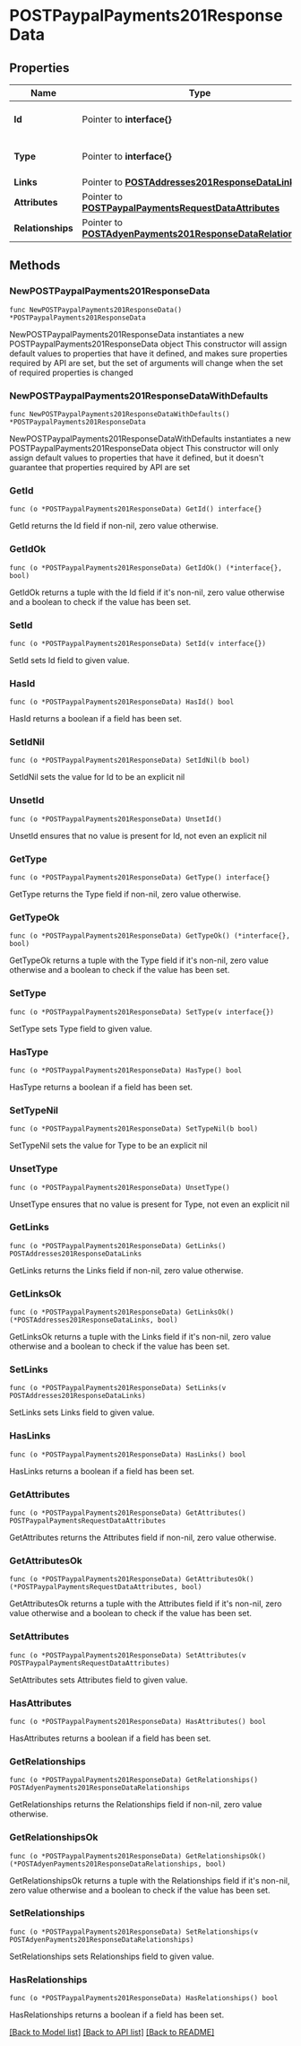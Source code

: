 # POSTPaypalPayments201ResponseData

## Properties

Name | Type | Description | Notes
------------ | ------------- | ------------- | -------------
**Id** | Pointer to **interface{}** | The resource&#39;s id | [optional] 
**Type** | Pointer to **interface{}** | The resource&#39;s type | [optional] 
**Links** | Pointer to [**POSTAddresses201ResponseDataLinks**](POSTAddresses201ResponseDataLinks.md) |  | [optional] 
**Attributes** | Pointer to [**POSTPaypalPaymentsRequestDataAttributes**](POSTPaypalPaymentsRequestDataAttributes.md) |  | [optional] 
**Relationships** | Pointer to [**POSTAdyenPayments201ResponseDataRelationships**](POSTAdyenPayments201ResponseDataRelationships.md) |  | [optional] 

## Methods

### NewPOSTPaypalPayments201ResponseData

`func NewPOSTPaypalPayments201ResponseData() *POSTPaypalPayments201ResponseData`

NewPOSTPaypalPayments201ResponseData instantiates a new POSTPaypalPayments201ResponseData object
This constructor will assign default values to properties that have it defined,
and makes sure properties required by API are set, but the set of arguments
will change when the set of required properties is changed

### NewPOSTPaypalPayments201ResponseDataWithDefaults

`func NewPOSTPaypalPayments201ResponseDataWithDefaults() *POSTPaypalPayments201ResponseData`

NewPOSTPaypalPayments201ResponseDataWithDefaults instantiates a new POSTPaypalPayments201ResponseData object
This constructor will only assign default values to properties that have it defined,
but it doesn't guarantee that properties required by API are set

### GetId

`func (o *POSTPaypalPayments201ResponseData) GetId() interface{}`

GetId returns the Id field if non-nil, zero value otherwise.

### GetIdOk

`func (o *POSTPaypalPayments201ResponseData) GetIdOk() (*interface{}, bool)`

GetIdOk returns a tuple with the Id field if it's non-nil, zero value otherwise
and a boolean to check if the value has been set.

### SetId

`func (o *POSTPaypalPayments201ResponseData) SetId(v interface{})`

SetId sets Id field to given value.

### HasId

`func (o *POSTPaypalPayments201ResponseData) HasId() bool`

HasId returns a boolean if a field has been set.

### SetIdNil

`func (o *POSTPaypalPayments201ResponseData) SetIdNil(b bool)`

 SetIdNil sets the value for Id to be an explicit nil

### UnsetId
`func (o *POSTPaypalPayments201ResponseData) UnsetId()`

UnsetId ensures that no value is present for Id, not even an explicit nil
### GetType

`func (o *POSTPaypalPayments201ResponseData) GetType() interface{}`

GetType returns the Type field if non-nil, zero value otherwise.

### GetTypeOk

`func (o *POSTPaypalPayments201ResponseData) GetTypeOk() (*interface{}, bool)`

GetTypeOk returns a tuple with the Type field if it's non-nil, zero value otherwise
and a boolean to check if the value has been set.

### SetType

`func (o *POSTPaypalPayments201ResponseData) SetType(v interface{})`

SetType sets Type field to given value.

### HasType

`func (o *POSTPaypalPayments201ResponseData) HasType() bool`

HasType returns a boolean if a field has been set.

### SetTypeNil

`func (o *POSTPaypalPayments201ResponseData) SetTypeNil(b bool)`

 SetTypeNil sets the value for Type to be an explicit nil

### UnsetType
`func (o *POSTPaypalPayments201ResponseData) UnsetType()`

UnsetType ensures that no value is present for Type, not even an explicit nil
### GetLinks

`func (o *POSTPaypalPayments201ResponseData) GetLinks() POSTAddresses201ResponseDataLinks`

GetLinks returns the Links field if non-nil, zero value otherwise.

### GetLinksOk

`func (o *POSTPaypalPayments201ResponseData) GetLinksOk() (*POSTAddresses201ResponseDataLinks, bool)`

GetLinksOk returns a tuple with the Links field if it's non-nil, zero value otherwise
and a boolean to check if the value has been set.

### SetLinks

`func (o *POSTPaypalPayments201ResponseData) SetLinks(v POSTAddresses201ResponseDataLinks)`

SetLinks sets Links field to given value.

### HasLinks

`func (o *POSTPaypalPayments201ResponseData) HasLinks() bool`

HasLinks returns a boolean if a field has been set.

### GetAttributes

`func (o *POSTPaypalPayments201ResponseData) GetAttributes() POSTPaypalPaymentsRequestDataAttributes`

GetAttributes returns the Attributes field if non-nil, zero value otherwise.

### GetAttributesOk

`func (o *POSTPaypalPayments201ResponseData) GetAttributesOk() (*POSTPaypalPaymentsRequestDataAttributes, bool)`

GetAttributesOk returns a tuple with the Attributes field if it's non-nil, zero value otherwise
and a boolean to check if the value has been set.

### SetAttributes

`func (o *POSTPaypalPayments201ResponseData) SetAttributes(v POSTPaypalPaymentsRequestDataAttributes)`

SetAttributes sets Attributes field to given value.

### HasAttributes

`func (o *POSTPaypalPayments201ResponseData) HasAttributes() bool`

HasAttributes returns a boolean if a field has been set.

### GetRelationships

`func (o *POSTPaypalPayments201ResponseData) GetRelationships() POSTAdyenPayments201ResponseDataRelationships`

GetRelationships returns the Relationships field if non-nil, zero value otherwise.

### GetRelationshipsOk

`func (o *POSTPaypalPayments201ResponseData) GetRelationshipsOk() (*POSTAdyenPayments201ResponseDataRelationships, bool)`

GetRelationshipsOk returns a tuple with the Relationships field if it's non-nil, zero value otherwise
and a boolean to check if the value has been set.

### SetRelationships

`func (o *POSTPaypalPayments201ResponseData) SetRelationships(v POSTAdyenPayments201ResponseDataRelationships)`

SetRelationships sets Relationships field to given value.

### HasRelationships

`func (o *POSTPaypalPayments201ResponseData) HasRelationships() bool`

HasRelationships returns a boolean if a field has been set.


[[Back to Model list]](../README.md#documentation-for-models) [[Back to API list]](../README.md#documentation-for-api-endpoints) [[Back to README]](../README.md)


